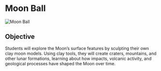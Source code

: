 # Moon Ball
![Moon Ball](moon-ball.HEIC)
## Objective
Students will explore the Moon’s surface features by sculpting their own clay moon models. Using clay tools, they will create craters, mountains, and other lunar formations, learning about how impacts, volcanic activity, and geological processes have shaped the Moon over time.
